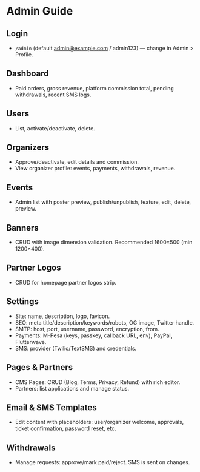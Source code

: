 # Admin Guide

## Login
- `/admin` (default admin@example.com / admin123) — change in Admin > Profile.

## Dashboard
- Paid orders, gross revenue, platform commission total, pending withdrawals, recent SMS logs.

## Users
- List, activate/deactivate, delete.

## Organizers
- Approve/deactivate, edit details and commission.
- View organizer profile: events, payments, withdrawals, revenue.

## Events
- Admin list with poster preview, publish/unpublish, feature, edit, delete, preview.

## Banners
- CRUD with image dimension validation. Recommended 1600×500 (min 1200×400).

## Partner Logos
- CRUD for homepage partner logos strip.

## Settings
- Site: name, description, logo, favicon.
- SEO: meta title/description/keywords/robots, OG image, Twitter handle.
- SMTP: host, port, username, password, encryption, from.
- Payments: M-Pesa (keys, passkey, callback URL, env), PayPal, Flutterwave.
- SMS: provider (Twilio/TextSMS) and credentials.

## Pages & Partners
- CMS Pages: CRUD (Blog, Terms, Privacy, Refund) with rich editor.
- Partners: list applications and manage status.

## Email & SMS Templates
- Edit content with placeholders: user/organizer welcome, approvals, ticket confirmation, password reset, etc.

## Withdrawals
- Manage requests: approve/mark paid/reject. SMS is sent on changes.
